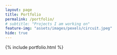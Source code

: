 ```yaml
---
layout: page
title: Portfolio
permalink: /portfolio/
# subtitle: "Projects I am working on"
feature-img: "assets/images/pexels/circuit.jpeg"
hide: true
---
```


{% include portfolio.html %}
